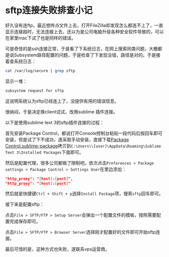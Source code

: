 # sftp连接失败排查小记

好久没有连ftp，最近想传点文件上去，打开FileZilla却发现怎么都连不上了，一直显示连接超时，无法连接上去，还以为是公司电脑升级各种安全软件导致的，可以在家里mac下试了也是同样的错误。

可是奇怪的是ssh连接正常，于是看了下系统日志，在网上搜索同类问题，大概都是说Subsystem路径配置的问题，于是检查了下发现没错，路径是对的。于是接着查系统日志：

``` bash
cat /var/log/secure | grep sftp
```
显示一堆：

``` bash
subsystem request for sftp
```

这说明系统认为sftp已经连上了，没提供有用的错误信息。

很纳闷，于是决定换client试试，改用sublime 插件连接。

以下是使用sublime text 3的sftp插件连接的过程：

首先安装Package Control，都说打开Console控制台粘贴一段代码后按回车即可安装，但是试了下不成功，遂采取手动安装，直接下载[Package Control.sublime-package](https://sublime.wbond.net/Package%20Control.sublime-package)拷贝到`C:\Users\\[user]\AppData\Roaming\Sublime Text 3\Installed Packages`下面即可。

然后是配置代理，很多公司都做了限制吧。依次点击`Preferences > Package settings > Package Control > Settings User`在里边添加：

``` json
"http_proxy": "[host]:[port]",
"http_proxy": "[host]:[port]"
```

然后就是快捷键`Ctrl + Shift + p`选择`Install Package`项，搜索`sftp`回车即可。

接下来是配置sftp：

点击`File > SFTP/FTP > Setup Server`会弹出一个配置文件的模板，按照需要配置完成保存即可。

点击`File > SFTP/FTP > Browser Server`选择刚才配置好的文件即可开始sftp连接。

最后可惜的是，这种方式也失败，遂联系vps运营商。
